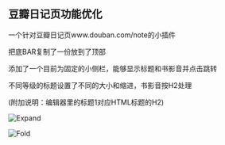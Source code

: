## 豆瓣日记页功能优化
一个针对豆瓣日记页www.douban.com/note的小插件

把底BAR复制了一份放到了顶部

添加了一个目前为固定的小侧栏，能够显示标题和书影音并点击跳转

不同等级的标题设置了不同的大小和缩进，书影音按H2处理

(附加说明：编辑器里的标题1对应HTML标题的H2)

![Expand](https://greasyfork.s3.us-east-2.amazonaws.com/bsjt2jo8cr57pdga6zuyw4asfybf)

![Fold](https://greasyfork.s3.us-east-2.amazonaws.com/efmnq54sqkfflx28l6p0uki0fufk)